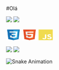 #Olá

<div>
<img heigh="180em" src="https://github-readme-stats.vercel.app/api?username=HMenezes99&show_icons=false&theme=dark">
<img heigh="170em" src="https://github-readme-stats.vercel.app/api/top-langs/?username=HMenezes99&layout=compact]https://github.com/anuraghazra/github-readme-stats">
</div>
<br>
<div>
<img align="center" alt="Humberto-CSS" height="30" width="40" src="https://raw.githubusercontent.com/devicons/devicon/master/icons/css3/css3-original.svg">
<img align="center" alt="Humberto-HTML" height="30" width="40" src="https://raw.githubusercontent.com/devicons/devicon/master/icons/html5/html5-original.svg">
<img align="center" alt="Humberto-Js" height="30" width="40" src="https://raw.githubusercontent.com/devicons/devicon/master/icons/javascript/javascript-plain.svg">
</div>

<div>
<br>
<a href="https://www.linkedin.com/in/humberto-menezes-silva-8b95081ab/" target="_blank"><img src="https://img.shields.io/badge/-LinkedIn-%230077B5?style=for-the-badge&logo=linkedin&logoColor=white" target="_blank"></a>
<a href="https://www.instagram.com/sr.yoda/" target="_blank"><img src="https://img.shields.io/badge/-Instagram-%23E4405F?style=for-the-badge&logo=instagram&logoColor=white" target="_blank"></a>
</div>


![Snake Animation](https://github.com/HMenezes99/Hmenezes99/blob/main/.github/workflows/main.yml)
